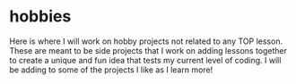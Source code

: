 # hobbies
Here is where I will work on hobby projects not related to any TOP lesson.  These are meant to be side projects that I work on adding lessons together to create a unique and fun idea that tests my current level of coding.  I will be adding to some of the projects I like as I learn more!
